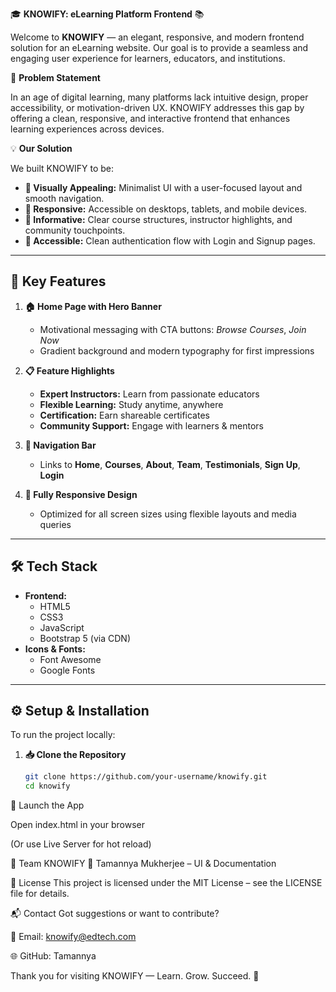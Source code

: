 
🎓 **KNOWIFY: eLearning Platform Frontend** 📚

Welcome to **KNOWIFY** — an elegant, responsive, and modern frontend solution for an eLearning website. Our goal is to provide a seamless and engaging user experience for learners, educators, and institutions.


 🎯 **Problem Statement**

In an age of digital learning, many platforms lack intuitive design, proper accessibility, or motivation-driven UX. KNOWIFY addresses this gap by offering a clean, responsive, and interactive frontend that enhances learning experiences across devices.

 💡 **Our Solution**

We built KNOWIFY to be:
- **🎨 Visually Appealing:** Minimalist UI with a user-focused layout and smooth navigation.
- **📱 Responsive:** Accessible on desktops, tablets, and mobile devices.
- **🧠 Informative:** Clear course structures, instructor highlights, and community touchpoints.
- **🔐 Accessible:** Clean authentication flow with Login and Signup pages.

---

## 🌟 **Key Features**

1. **🏠 Home Page with Hero Banner**
   - Motivational messaging with CTA buttons: *Browse Courses*, *Join Now*
   - Gradient background and modern typography for first impressions

2. **📋 Feature Highlights**
   - **Expert Instructors:** Learn from passionate educators
   - **Flexible Learning:** Study anytime, anywhere
   - **Certification:** Earn shareable certificates
   - **Community Support:** Engage with learners & mentors

3. **🧭 Navigation Bar**
   - Links to **Home**, **Courses**, **About**, **Team**, **Testimonials**, **Sign Up**, **Login**

4. **📱 Fully Responsive Design**
   - Optimized for all screen sizes using flexible layouts and media queries

---

## 🛠️ **Tech Stack**

- **Frontend:**
  - HTML5
  - CSS3
  - JavaScript
  - Bootstrap 5 (via CDN) 
- **Icons & Fonts:**
  - Font Awesome
  - Google Fonts

---

## ⚙️ **Setup & Installation**

To run the project locally:

1. **📥 Clone the Repository**
   ```bash
   git clone https://github.com/your-username/knowify.git
   cd knowify
🚀 Launch the App

Open index.html in your browser

(Or use Live Server for hot reload)

👥 Team KNOWIFY
🌟 Tamannya Mukherjee – UI & Documentation


📄 License
This project is licensed under the MIT License – see the LICENSE file for details.

📬 Contact
Got suggestions or want to contribute?

📧 Email: knowify@edtech.com

🌐 GitHub: Tamannya

Thank you for visiting KNOWIFY — Learn. Grow. Succeed. 🌟
